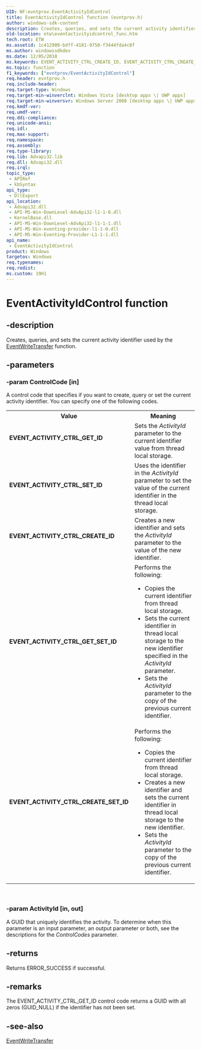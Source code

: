 ```yaml
---
UID: NF:evntprov.EventActivityIdControl
title: EventActivityIdControl function (evntprov.h)
author: windows-sdk-content
description: Creates, queries, and sets the current activity identifier used by the EventWriteTransfer function.
old-location: etw\eventactivityidcontrol_func.htm
tech.root: ETW
ms.assetid: 1c412909-bdff-4181-9750-f3444fda4c8f
ms.author: windowssdkdev
ms.date: 12/05/2018
ms.keywords: EVENT_ACTIVITY_CTRL_CREATE_ID, EVENT_ACTIVITY_CTRL_CREATE_SET_ID, EVENT_ACTIVITY_CTRL_GET_ID, EVENT_ACTIVITY_CTRL_GET_SET_ID, EVENT_ACTIVITY_CTRL_SET_ID, EventActivityIdControl, EventActivityIdControl function [ETW], base.eventactivityidcontrol_func, etw.eventactivityidcontrol_func, evntprov/EventActivityIdControl
ms.topic: function
f1_keywords: ["evntprov/EventActivityIdControl"]
req.header: evntprov.h
req.include-header: 
req.target-type: Windows
req.target-min-winverclnt: Windows Vista [desktop apps \| UWP apps]
req.target-min-winversvr: Windows Server 2008 [desktop apps \| UWP apps]
req.kmdf-ver: 
req.umdf-ver: 
req.ddi-compliance: 
req.unicode-ansi: 
req.idl: 
req.max-support: 
req.namespace: 
req.assembly: 
req.type-library: 
req.lib: Advapi32.lib
req.dll: Advapi32.dll
req.irql: 
topic_type:
 - APIRef
 - kbSyntax
api_type:
 - DllExport
api_location:
 - Advapi32.dll
 - API-MS-Win-DownLevel-AdvApi32-l1-1-0.dll
 - KernelBase.dll
 - API-MS-Win-DownLevel-AdvApi32-l1-1-1.dll
 - API-MS-Win-eventing-provider-l1-1-0.dll
 - API-MS-Win-Eventing-Provider-L1-1-1.dll
api_name:
 - EventActivityIdControl
product: Windows
targetos: Windows
req.typenames: 
req.redist: 
ms.custom: 19H1
---
```


# EventActivityIdControl function


## -description


Creates, queries, and sets the current activity identifier used by the 
   <a href="https://docs.microsoft.com/windows/desktop/api/evntprov/nf-evntprov-eventwritetransfer">EventWriteTransfer</a> function.


## -parameters




### -param ControlCode [in]

A control code that specifies if you want to create, query or set the current activity identifier. You can specify one of the following codes.

<table>
<tr>
<th>Value</th>
<th>Meaning</th>
</tr>
<tr>
<td width="40%"><a id="EVENT_ACTIVITY_CTRL_GET_ID"></a><a id="event_activity_ctrl_get_id"></a><dl>
<dt><b>EVENT_ACTIVITY_CTRL_GET_ID</b></dt>
</dl>
</td>
<td width="60%">
Sets the <i>ActivityId</i> parameter to the current identifier value from thread local storage.

</td>
</tr>
<tr>
<td width="40%"><a id="EVENT_ACTIVITY_CTRL_SET_ID"></a><a id="event_activity_ctrl_set_id"></a><dl>
<dt><b>EVENT_ACTIVITY_CTRL_SET_ID</b></dt>
</dl>
</td>
<td width="60%">
Uses the identifier in the <i>ActivityId</i> parameter to set the value of the current identifier in the thread local storage.

</td>
</tr>
<tr>
<td width="40%"><a id="EVENT_ACTIVITY_CTRL_CREATE_ID"></a><a id="event_activity_ctrl_create_id"></a><dl>
<dt><b>EVENT_ACTIVITY_CTRL_CREATE_ID</b></dt>
</dl>
</td>
<td width="60%">
Creates a new identifier and sets the <i>ActivityId</i> parameter to the value of the new identifier.

</td>
</tr>
<tr>
<td width="40%"><a id="EVENT_ACTIVITY_CTRL_GET_SET_ID"></a><a id="event_activity_ctrl_get_set_id"></a><dl>
<dt><b>EVENT_ACTIVITY_CTRL_GET_SET_ID</b></dt>
</dl>
</td>
<td width="60%">
Performs the following:

<ul>
<li>Copies the current identifier from thread local storage.</li>
<li>Sets the current identifier in thread local storage to the new identifier specified in the <i>ActivityId</i> parameter.</li>
<li>Sets the <i>ActivityId</i> parameter to the copy of the previous current identifier.</li>
</ul>
</td>
</tr>
<tr>
<td width="40%"><a id="EVENT_ACTIVITY_CTRL_CREATE_SET_ID"></a><a id="event_activity_ctrl_create_set_id"></a><dl>
<dt><b>EVENT_ACTIVITY_CTRL_CREATE_SET_ID</b></dt>
</dl>
</td>
<td width="60%">
Performs the following:

<ul>
<li>Copies the current identifier from thread local storage.</li>
<li>Creates a new identifier and sets the current identifier in thread local storage to the new identifier.</li>
<li>Sets the <i>ActivityId</i> parameter to the copy of the previous current identifier.</li>
</ul>
</td>
</tr>
</table>
 


### -param ActivityId [in, out]

A GUID that uniquely identifies the activity. To determine  when this parameter is an input parameter, an output parameter or both, see the descriptions for the <i>ControlCodes</i> parameter.


## -returns



Returns ERROR_SUCCESS if successful.




## -remarks



The EVENT_ACTIVITY_CTRL_GET_ID control code returns a GUID with all zeros (GUID_NULL) if the identifier has not been set.




## -see-also




<a href="https://docs.microsoft.com/windows/desktop/api/evntprov/nf-evntprov-eventwritetransfer">EventWriteTransfer</a>
 

 

